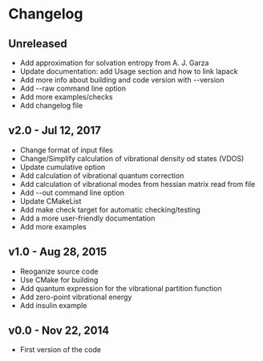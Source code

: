 Changelog
=========

Unreleased
----------
 - Add approximation for solvation entropy from A. J. Garza
 - Update documentation: add Usage section and how to link lapack
 - Add more info about building and code version with --version
 - Add --raw command line option
 - Add more examples/checks
 - Add changelog file

v2.0 - Jul 12, 2017
-------------------
 - Change format of input files
 - Change/Simplify calculation of vibrational density od states (VDOS)
 - Update cumulative option
 - Add calculation of vibrational quantum correction
 - Add calculation of vibrational modes from hessian matrix read from file
 - Add --out command line option
 - Update CMakeList
 - Add make check target for automatic checking/testing
 - Add a more user-friendly documentation
 - Add more examples

v1.0 - Aug 28, 2015
-------------------
 - Reoganize source code
 - Use CMake for building
 - Add quantum expression for the vibrational partition function
 - Add zero-point vibrational energy
 - Add insulin example

v0.0 - Nov 22, 2014
-------------------
 - First version of the code

